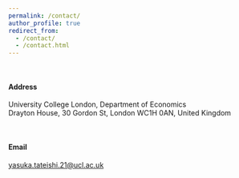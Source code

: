 ```yaml
---
permalink: /contact/
author_profile: true
redirect_from: 
  - /contact/
  - /contact.html
---
```


<br />

#### Address

University College London, Department of Economics <br />
Drayton House, 30 Gordon St, London WC1H 0AN, United Kingdom

<br />

#### Email
yasuka.tateishi.21@ucl.ac.uk
